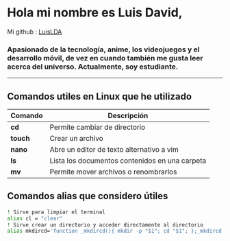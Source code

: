 # Hola mi nombre es Luis David,

Mi github : [LuisLDA](https://github.com/LuisLDA)

### Apasionado de la tecnología, anime, los videojuegos y el desarrollo móvil, de vez en cuando también me gusta leer acerca del universo. Actualmente, soy estudiante.

---
## Comandos utiles en Linux que he utilizado

| Comando   | Descripción                                    |
|-----------|------------------------------------------------|
| **cd**    | Permite cambiar de directorio                  |
| **touch** | Crear un archivo                               |
| **nano**  | Abre un editor de texto alternativo a vim      |
| **ls**    | Lista los documentos contenidos en una carpeta |
| **mv**    | Permite mover archivos o renombrarlos          |

## Comandos alias que considero útiles

```bash
! Sirve para limpiar el terminal
alias cl = "clear"
! Sirve crear un directorio y acceder directamente al directorio
alias mkdircd='function _mkdircd(){ mkdir -p "$1"; cd "$1"; };_mkdircd'
```

